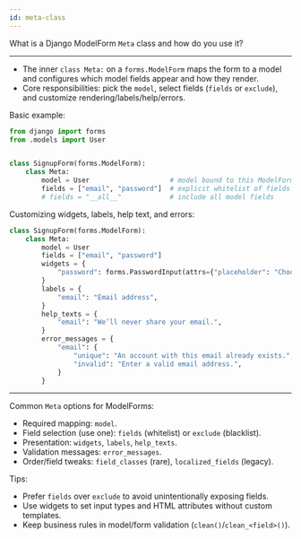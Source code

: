 ```yaml
---
id: meta-class
---
```


What is a Django ModelForm `Meta` class and how do you use it?

---

- The inner `class Meta:` on a `forms.ModelForm` maps the form to a model and configures which model fields appear and how they render.
- Core responsibilities: pick the `model`, select fields (`fields` or `exclude`), and customize rendering/labels/help/errors.

Basic example:
```py
from django import forms
from .models import User


class SignupForm(forms.ModelForm):
    class Meta:
        model = User                    # model bound to this ModelForm
        fields = ["email", "password"]  # explicit whitelist of fields
        # fields = "__all__"            # include all model fields
```

Customizing widgets, labels, help text, and errors:
```py
class SignupForm(forms.ModelForm):
    class Meta:
        model = User
        fields = ["email", "password"]
        widgets = {
            "password": forms.PasswordInput(attrs={"placeholder": "Choose a strong password"}),
        }
        labels = {
            "email": "Email address",
        }
        help_texts = {
            "email": "We’ll never share your email.",
        }
        error_messages = {
            "email": {
                "unique": "An account with this email already exists.",
                "invalid": "Enter a valid email address.",
            }
        }
```

---

Common `Meta` options for ModelForms:
- Required mapping: `model`.
- Field selection (use one): `fields` (whitelist) or `exclude` (blacklist).
- Presentation: `widgets`, `labels`, `help_texts`.
- Validation messages: `error_messages`.
- Order/field tweaks: `field_classes` (rare), `localized_fields` (legacy).

Tips:
- Prefer `fields` over `exclude` to avoid unintentionally exposing fields.
- Use widgets to set input types and HTML attributes without custom templates.
- Keep business rules in model/form validation (`clean()`/`clean_<field>()`).
